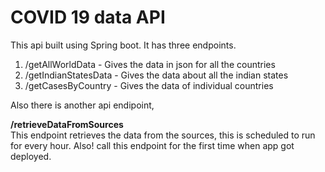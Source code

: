 # COVID 19 data API

This api built using Spring boot. It has three endpoints.
1) /getAllWorldData - Gives the data in json for all the countries
2) /getIndianStatesData - Gives the data about all the indian states
3) /getCasesByCountry - Gives the data of individual countries

Also there is another api endipoint, 

**/retrieveDataFromSources** <br />
    This endpoint retrieves the data from the sources, this is scheduled to run for every hour. 
Also! call this endpoint for the first time when app got deployed.
